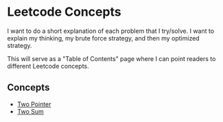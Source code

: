 # Leetcode Concepts

I want to do a short explanation of each problem that I try/solve. I want to explain my thinking, my brute force strategy, and then my optimized strategy.

This will serve as a "Table of Contents" page where I can point readers to different Leetcode concepts.

## Concepts

- [Two Pointer](dummylink)
- [Two Sum](dummylink2)
